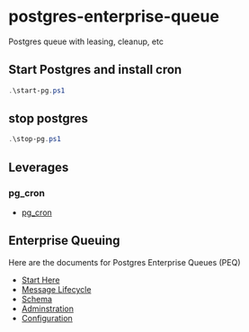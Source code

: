 # postgres-enterprise-queue

Postgres queue with leasing, cleanup, etc

## Start Postgres and install cron

```powershell
.\start-pg.ps1
```

## stop postgres

```powershell
.\stop-pg.ps1
```

## Leverages

### pg_cron

- [pg_cron](https://github.com/citusdata/pg_cron)

## Enterprise Queuing

Here are the documents for Postgres Enterprise Queues (PEQ)

- [Start Here](./README.md)
- [Message Lifecycle](./src/MESSAGE_LIFECYCLE.md)
- [Schema](./src/SCHEMA.md)
- [Adminstration](./src/PEQ_ADMIN.md)
- [Configuration](./src/CONFIG.md)
